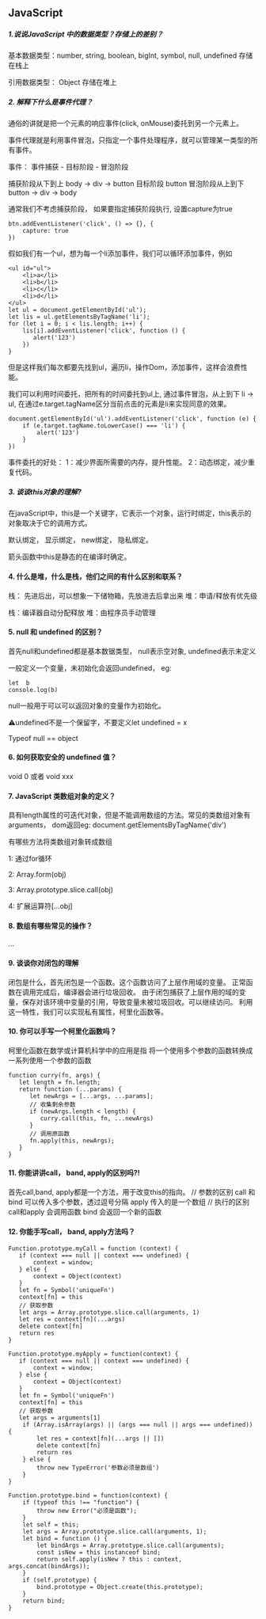 ## JavaScript

##### **1.说说JavaScript 中的数据类型？存储上的差别？**

基本数据类型：number, string, boolean, bigInt, symbol, null, undefined 存储在栈上

引用数据类型： Object 存储在堆上

##### **2. 解释下什么是事件代理？**

通俗的讲就是把一个元素的响应事件(click, onMouse)委托到另一个元素上。

事件代理就是利用事件冒泡，只指定一个事件处理程序，就可以管理某一类型的所有事件。

事件： 事件捕获 - 目标阶段 - 冒泡阶段

捕获阶段从下到上 body -> div -> button 目标阶段 button 冒泡阶段从上到下 button -> div -> body

通常我们不考虑捕获阶段， 如果要指定捕获阶段执行, 设置capture为true

```
btn.addEventListener('click', () => {}, {
    capture: true
})
```

假如我们有一个ul，想为每一个li添加事件，我们可以循环添加事件，例如

```
<ul id="ul">
    <li>a</li>
    <li>b</li>
    <li>c</li>
    <li>d</li>
</ul>
let ul = document.getElementById('ul');
let lis = ul.getElementsByTagName('li');
for (let i = 0; i < lis.length; i++) {
    lis[i].addEventListener('click', function () {
       alert('123')
    })
}
```

但是这样我们每次都要先找到ul，遍历li，操作Dom，添加事件，这样会浪费性能。

我们可以利用时间委托，把所有的时间委托到ul上, 通过事件冒泡，从上到下 li -> ul, 在通过e.target.tagName区分当前点击的元素是li来实现同意的效果。

```
document.getElementById('ul').addEventListener('click', function (e) { 
    if (e.target.tagName.toLowerCase() === 'li') {
        alert('123')
    }
})
```

事件委托的好处： 1：减少界面所需要的内存，提升性能。 2：动态绑定，减少重复代码。

##### **3. 谈谈this对象的理解?**

在javaScript中，this是一个关键字，它表示一个对象，运行时绑定，this表示的对象取决于它的调用方式。

默认绑定， 显示绑定， new绑定， 隐私绑定。

箭头函数中this是静态的在编译时确定。

#### **4. 什么是堆，什么是栈，他们之间的有什么区别和联系？**

栈： 先进后出，可以想象一下储物箱，先放进去后拿出来 堆：申请/释放有优先级

栈：编译器自动分配释放 堆：由程序员手动管理

#### **5. null 和 undefined 的区别？**

首先null和undefined都是基本数锯类型， null表示空对象, undefined表示未定义

一般定义一个变量，未初始化会返回undefined， eg:

```
let  b
console.log(b)
```

null一般用于可以可以返回对象的变量作为初始化。

⚠️undefined不是一个保留字，不要定义let undefined = x

Typeof null == object

#### **6. 如何获取安全的 undefined 值？**

void 0 或者 void xxx

#### **7. JavaScript 类数组对象的定义？**

具有length属性的可迭代对象，但是不能调用数组的方法。常见的类数组对象有arguments， dom返回eg:
document.getElementsByTagName('div')

有哪些方法将类数组对象转成数组

1: 通过for循环

2: Array.form(obj)

3: Array.prototype.slice.call(obj)

4: 扩展运算符[...obj]

#### **8. 数组有哪些常见的操作？**

...

#### **9. 谈谈你对闭包的理解**
闭包是什么，首先闭包是一个函数。这个函数访问了上层作用域的变量。
正常函数在调用完成后，编译器会进行垃圾回收。 由于闭包捕获了上层作用的域的变量，保存对该环境中变量的引用，导致变量未被垃圾回收。可以继续访问。
利用这一特性，我们可以实现私有属性，柯里化函数等。

#### **10. 你可以手写一个柯里化函数吗？**
柯里化函数在数学或计算机科学中的应用是指
将一个使用多个参数的函数转换成一系列使用一个参数的函数
```
function curry(fn, args) {
   let length = fn.length;
   return function (...params) {
      let newArgs = [...args, ...params];
      // 收集剩余参数
      if (newArgs.length < length) {
         curry.call(this, fn, ...newArgs)
      }
      // 调用原函数
      fn.apply(this, newArgs);
   }
}
```
#### **11. 你能讲讲call， band, apply的区别吗?!**
首先call,band, apply都是一个方法，用于改变this的指向。
// 参数的区别
call 和 bind 可以传入多个参数，透过逗号分隔
apply 传入的是一个数组
// 执行的区别
call和apply 会调用函数
bind 会返回一个新的函数

#### **12. 你能手写call， band, apply方法吗？**
```
Function.prototype.myCall = function (context) {
   if (context === null || context === undefined) {
       context = window;
   } else {
       context = Object(context)
   }
   let fn = Symbol('uniqueFn')
   context[fn] = this
   // 获取参数
   let args = Array.prototype.slice.call(arguments, 1)
   let res = context[fn](...args)
   delete context[fn]
   return res
}

Function.prototype.myApply = function(context) {
   if (context === null || context === undefined) {
       context = window;
   } else {
       context = Object(context)
   }
   let fn = Symbol('uniqueFn')
   context[fn] = this
   // 获取参数
   let args = arguments[1]
    if (Array.isArray(args) || (args === null || args === undefined)) {
        let res = context[fn](...args || [])
        delete context[fn]
        return res
    } else {
        throw new TypeError('参数必须是数组')
    }
}

Function.prototype.bind = function(context) {
    if (typeof this !== "function") {
        throw new Error("必须是函数");
    }
    let self = this;
    let args = Array.prototype.slice.call(arguments, 1);
    let bind = function () {
        let bindArgs = Array.prototype.slice.call(arguments);
        const isNew = this instanceof bind;
        return self.apply(isNew ? this : context, args.concat(bindArgs));
    }
    if (self.prototype) {
        bind.prototype = Object.create(this.prototype);
    }
    return bind;
}

```
